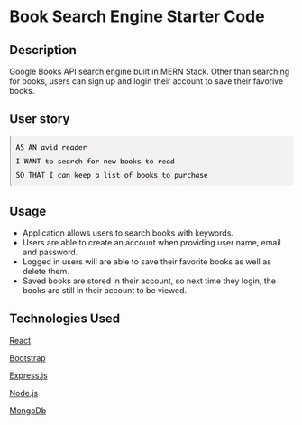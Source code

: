 # Book Search Engine Starter Code

## Description 

Google Books API search engine built in MERN Stack. Other than searching for books, users can sign up and login their account to save their favorive books.

## User story 
![](./img/screenshot1.png)


## Usage 

* Application allows users to search books with keywords.
* Users are able to create an account when providing user name, email and password.
* Logged in users will are able to save their favorite books as well as delete them.
* Saved books are stored in their account, so next time they login, the books are still in their account to be viewed.


## Technologies Used

<p><a href="https://reactjs.org/docs/getting-started.html">React</a></p>
<p><a href="https://getbootstrap.com/docs/4.1/getting-started/introduction/">Bootstrap</a></p>
<p><a href="https://www.npmjs.com/package/express">Express.js</a></p>
<p><a href="https://nodejs.org/en/">Node.js</a></p>

<p><a href="https://www.mongodb.com/">MongoDb</a></p>